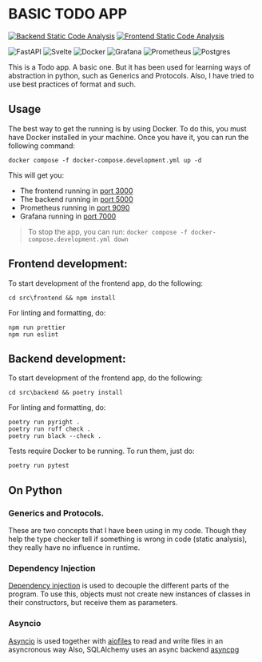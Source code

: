# BASIC TODO APP

[![Backend Static Code Analysis](https://github.com/cojua8/todo-app/actions/workflows/static_code_analysis_backend.yml/badge.svg)](https://github.com/cojua8/todo-app/actions/workflows/static_code_analysis_backend.yml)
[![Frontend Static Code Analysis](https://github.com/cojua8/todo-app/actions/workflows/static_code_analysis_frontend.yml/badge.svg)](https://github.com/cojua8/todo-app/actions/workflows/static_code_analysis_frontend.yml)

![FastAPI](https://img.shields.io/badge/FastAPI-005571?style=for-the-badge&logo=fastapi)
![Svelte](https://img.shields.io/badge/svelte-%23f1413d.svg?style=for-the-badge&logo=svelte&logoColor=white)
![Docker](https://img.shields.io/badge/docker-%230db7ed.svg?style=for-the-badge&logo=docker&logoColor=white)
![Grafana](https://img.shields.io/badge/grafana-%23F46800.svg?style=for-the-badge&logo=grafana&logoColor=white)
![Prometheus](https://img.shields.io/badge/Prometheus-E6522C?style=for-the-badge&logo=Prometheus&logoColor=white)
![Postgres](https://img.shields.io/badge/postgres-%23316192.svg?style=for-the-badge&logo=postgresql&logoColor=white)

This is a Todo app. A basic one. But it has been used for learning ways of abstraction in python, such as Generics and Protocols. Also, I have tried to use best practices of format and such.

## Usage

The best way to get the running is by using Docker. To do this, you must have Docker installed in your machine. Once you have it, you can run the following command:

    docker compose -f docker-compose.development.yml up -d

This will get you:

- The frontend running in [port 3000](http://localhost:3000/)
- The backend running in [port 5000](http://localhost:5000/)
- Prometheus running in [port 9090](http://localhost:9090/)
- Grafana running in [port 7000](http://localhost:7000/)

> To stop the app, you can run: `docker compose -f docker-compose.development.yml down`

## Frontend development:

To start development of the frontend app, do the following:

    cd src\frontend && npm install

For linting and formatting, do:

    npm run prettier
    npm run eslint

## Backend development:

To start development of the frontend app, do the following:

    cd src\backend && poetry install

For linting and formatting, do:

    poetry run pyright .
    poetry run ruff check .
    poetry run black --check .

Tests require Docker to be running. To run them, just do:

    poetry run pytest

## On Python

### Generics and Protocols.

These are two concepts that I have been using in my code. Though they help the type checker tell if something is wrong in code (static analysis), they really have no influence in runtime.

### Dependency Injection

[Dependency injection](https://python-dependency-injector.ets-labs.org/introduction/di_in_python.html) is used to decouple the different parts of the program. To use this, objects must not create new instances of classes in their constructors, but receive them as parameters.

### Asyncio

[Asyncio](https://docs.python.org/3/library/asyncio.html) is used together with [aiofiles](https://aiofiles.readthedocs.io/en/stable/) to read and write files in an asyncronous way
Also, SQLAlchemy uses an async backend [asyncpg](https://magicstack.github.io/asyncpg/current/)
